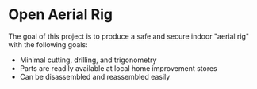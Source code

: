 # Open Aerial Rig

The goal of this project is to produce a safe and secure indoor
"aerial rig" with the following goals:

  * Minimal cutting, drilling, and trigonometry
  * Parts are readily available at local home improvement stores
  * Can be disassembled and reassembled easily

